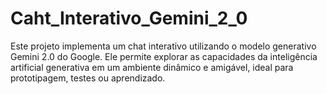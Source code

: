 # Caht_Interativo_Gemini_2_0
Este projeto implementa um chat interativo utilizando o modelo generativo Gemini 2.0 do Google. Ele permite explorar as capacidades da inteligência artificial generativa em um ambiente dinâmico e amigável, ideal para prototipagem, testes ou aprendizado.
